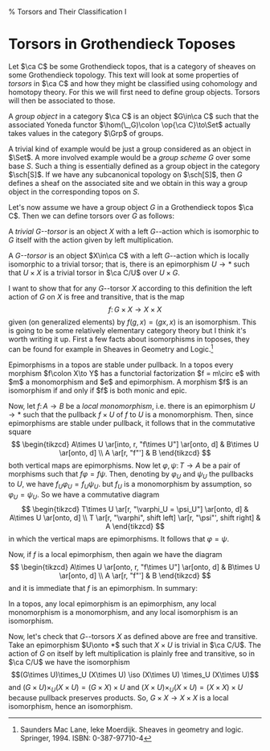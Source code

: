 % Torsors and Their Classification I

# Torsors in Grothendieck Toposes #

Let $\ca C$ be some Grothendieck topos, that is a category of sheaves on some
Grothendieck topology. This text will look at some properties of *torsors* in
$\ca C$ and how they might be classified using cohomology and homotopy
theory. For this we will first need to define group objects. Torsors will then
be associated to those.

<defn> A *group object* in a category $\ca C$ is an object $G\in\ca C$ such that
the associated Yoneda functor $\hom(\_,G)\colon \op{\ca C}\to\Set$ actually
takes values in the category $\Grp$ of groups.  </defn>

A trivial kind of example would be just a group considered as an object in
$\Set$. A more involved example would be a *group scheme* $G$ over some base
$S$. Such a thing is essentially defined as a group object in the category
$\sch[S]$. If we have any subcanonical topology on $\sch[S]$, then $G$ defines a
sheaf on the associated site and we obtain in this way a group object in the
corresponding topos on $S$.

Let's now assume we have a group object $G$ in a Grothendieck topos $\ca
C$. Then we can define torsors over $G$ as follows:

<defn> A *trivial $G$--torsor* is an object $X$ with a left $G$--action which is
isomorphic to $G$ itself with the action given by left multiplication.  </defn>

<defn> A *$G$--torsor* is an object $X\in\ca C$ with a left $G$--action which is
locally isomorphic to a trivial torsor; that is, there is an epimorphism $U\to
*$ such that $U\times X$ is a trivial torsor in $\ca C/U$ over $U \times G$.
</defn>

I want to show that for any $G$--torsor $X$ according to this definition the
left action of $G$ on $X$ is free and transitive, that is the map
$$ f\colon G\times X \to X\times X $$
given (on generalized elements) by $f(g, x) = (gx, x)$ is an isomorphism. This
is going to be some relatively elementary category theory but I think it's worth
writing it up. First a few facts about isomorphisms in toposes, they can be
found for example in Sheaves in Geometry and Logic.[^1]

<lem>
Epimorphisms in a topos are stable under pullback.
</lem>
<lem>
In a topos every morphism $f\colon X\to Y$ has a functorial factorization $f =
m\circ e$ with $m$ a monomorphism and $e$ and epimorphism.
</lem>
<lem>
A morphism $f$ is an isomorphism if and only if $f$ is both monic and epic.
</lem>

Now, let $f\colon A\to B$ be a *local monomorphism*, i.e. there is an epimorphism
$U\to *$ such that the pullback $f\times U$ of $f$ to $U$ is a
monomorphism. Then, since epimorphisms are stable under pullback, it follows that
in the commutative square
$$
\begin{tikzcd}
A\times U \ar[into, r, "f\times U"] \ar[onto, d] & B\times U \ar[onto, d] \\
A \ar[r, "f"'] & B
\end{tikzcd}
$$
both vertical maps are epimorphisms. Now let $\varphi,\psi\colon T\to A$ be a pair of morphisms
such that $f\varphi = f\psi$. Then, denoting by $\varphi_U$ and $\psi_U$ the
pullbacks to $U$, we have $f_U\varphi_U = f_U\psi_U$. but $f_U$ is a
monomorphism by assumption, so $\varphi_U = \psi_U$. So we have a commutative
diagram
$$
\begin{tikzcd}
T\times U \ar[r, "\varphi_U = \psi_U"] \ar[onto, d] & A\times U \ar[onto, d] \\
T \ar[r, "\varphi", shift left] \ar[r, "\psi"', shift right] & A
\end{tikzcd}
$$
in which the vertical maps are epimorphisms. It follows that $\varphi =
\psi$.

Now, if $f$ is a local epimorphism, then again we have the diagram
$$
\begin{tikzcd}
A\times U \ar[onto, r, "f\times U"] \ar[onto, d] & B\times U \ar[onto, d] \\
A \ar[r, "f"'] & B
\end{tikzcd}
$$
and it is immediate that $f$ is an epimorphism. In summary:

<prop>
In a topos, any local epimorphism is an epimorphism, any local monomorphism is a
monomorphism, and any local isomorphism is an isomorphism.
</prop>

Now, let's check that $G$--torsors $X$ as defined above are free and
transitive. Take an epimorphism $U\onto *$ such that $X\times U$ is trivial in
$\ca C/U$. The action of $G$ on itself by left multiplication is plainly free
and transitive, so in $\ca C/U$ we have the isomorphism
$$(G\times U)\times_U (X\times U) \iso (X\times U)
\times_U (X\times U)$$
and $(G\times U)\times_U(X\times U) = (G\times X)\times U$ and $(X\times
U)\times_U (X\times U) = (X\times X)\times U$ because pullback preserves products. So, $G\times X\to
X\times X$ is a local isomorphism, hence an isomorphism.

[^1]: Saunders Mac Lane, Ieke Moerdijk. Sheaves in geometry and logic. Springer, 1994. ISBN: 0-387-97710-4
